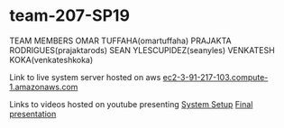 # team-207-SP19

TEAM MEMBERS
  OMAR TUFFAHA(omartuffaha)
  PRAJAKTA RODRIGUES(prajaktarods)
  SEAN YLESCUPIDEZ(seanyles)
  VENKATESH KOKA(venkateshkoka)
  
  Link to live system server hosted on aws
      [ec2-3-91-217-103.compute-1.amazonaws.com](ec2-3-91-217-103.compute-1.amazonaws.com "AWS EC2 server instance")
  
  Links to videos hosted on youtube presenting
          [System Setup]()
          [Final presentation]()
